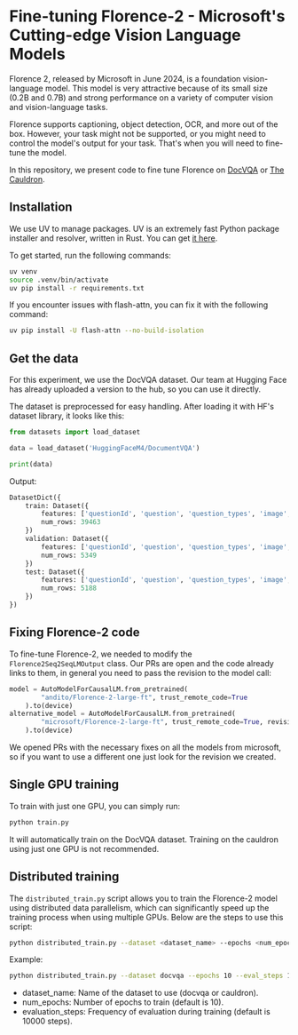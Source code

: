 # Fine-tuning Florence-2 - Microsoft's Cutting-edge Vision Language Models
Florence 2, released by Microsoft in June 2024, is a foundation vision-language model. This model is very attractive because of its small size (0.2B and 0.7B) and strong performance on a variety of computer vision and vision-language tasks.

Florence supports captioning, object detection, OCR, and more out of the box. However, your task might not be supported, or you might need to control the model's output for your task. That's when you will need to fine-tune the model.

In this repository, we present code to fine tune Florence on [DocVQA](https://www.docvqa.org/) or [The Cauldron](https://huggingface.co/datasets/HuggingFaceM4/the_cauldron).


## Installation

We use UV to manage packages. UV is an extremely fast Python package installer and resolver, written in Rust. You can get [it here](https://github.com/astral-sh/uv/).

To get started, run the following commands:

```bash
uv venv
source .venv/bin/activate
uv pip install -r requirements.txt
```

If you encounter issues with flash-attn, you can fix it with the following command:

```bash
uv pip install -U flash-attn --no-build-isolation
```

## Get the data

For this experiment, we use the DocVQA dataset. Our team at Hugging Face has already uploaded a version to the hub, so you can use it directly.

The dataset is preprocessed for easy handling. After loading it with HF's dataset library, it looks like this:

```python
from datasets import load_dataset

data = load_dataset('HuggingFaceM4/DocumentVQA')

print(data)
```

Output:

```python
DatasetDict({
    train: Dataset({
        features: ['questionId', 'question', 'question_types', 'image', 'docId', 'ucsf_document_id', 'ucsf_document_page_no', 'answers'],
        num_rows: 39463
    })
    validation: Dataset({
        features: ['questionId', 'question', 'question_types', 'image', 'docId', 'ucsf_document_id', 'ucsf_document_page_no', 'answers'],
        num_rows: 5349
    })
    test: Dataset({
        features: ['questionId', 'question', 'question_types', 'image', 'docId', 'ucsf_document_id', 'ucsf_document_page_no', 'answers'],
        num_rows: 5188
    })
})
```

## Fixing Florence-2 code

To fine-tune Florence-2, we needed to modify the `Florence2Seq2SeqLMOutput` class. Our PRs are open and the code already links to them, in general you need to pass the revision to the model call:

```python
model = AutoModelForCausalLM.from_pretrained(
        "andito/Florence-2-large-ft", trust_remote_code=True
    ).to(device)
alternative_model = AutoModelForCausalLM.from_pretrained(
        "microsoft/Florence-2-large-ft", trust_remote_code=True, revision="refs/pr/10"
    ).to(device)
```

We opened PRs with the necessary fixes on all the models from microsoft, so if you want to use a different one just look for the revision we created.

## Single GPU training

To train with just one GPU, you can simply run:

```bash
python train.py
```

It will automatically train on the DocVQA dataset. Training on the cauldron using just one GPU is not recommended.

## Distributed training

The `distributed_train.py` script allows you to train the Florence-2 model using distributed data parallelism, which can significantly speed up the training process when using multiple GPUs. Below are the steps to use this script:

```bash
python distributed_train.py --dataset <dataset_name> --epochs <num_epochs> --eval_steps <evaluation_steps>
```

Example:

```bash
python distributed_train.py --dataset docvqa --epochs 10 --eval_steps 1000
```

- dataset_name: Name of the dataset to use (docvqa or cauldron).
- num_epochs: Number of epochs to train (default is 10).
- evaluation_steps: Frequency of evaluation during training (default is 10000 steps).
